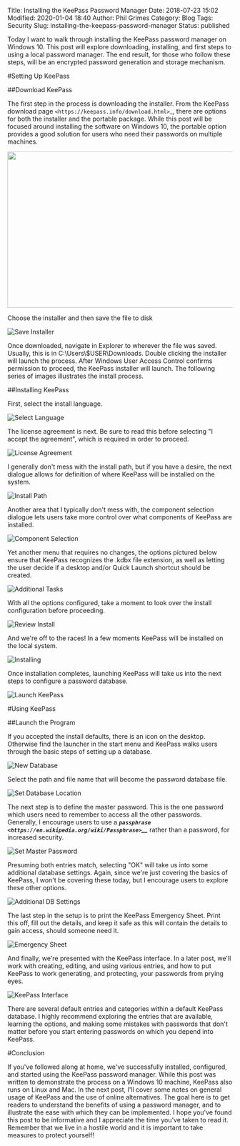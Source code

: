 Title: Installing the KeePass Password Manager
Date: 2018-07-23 15:02
Modified: 2020-01-04 18:40
Author: Phil Grimes
Category: Blog
Tags: Security
Slug: installing-the-keepass-password-manager
Status: published

Today I want to walk through installing the KeePass password manager on Windows 10. This post will explore downloading, installing, and first steps to using a local password manager. The end result, for those who follow these steps, will be an encrypted password generation and storage mechanism.

#Setting Up KeePass

##Download KeePass

The first step in the process is downloading the installer. From the KeePass download page `<https://keepass.info/download.html>`_, there are options for both the installer and the portable package. While this post will be focused around installing the software on Windows 10, the portable option provides a good solution for users who need their passwords on multiple machines.

<img src="../images/installing_keepass/KP1_KeePass_Download_Page.png" width="700" height="350" />

Choose the installer and then save the file to disk

![Save Installer](../images/installing_keepass/KP2_Save_File.png "Save Installer")

Once downloaded, navigate in Explorer to wherever the file was saved. Usually, this is in C:\\Users\\$USER\\Downloads. Double clicking the installer will launch the process. After Windows User Access Control confirms permission to proceed, the KeePass installer will launch. The following series of images illustrates the install process.

##Installing KeePass

First, select the install language.

![Select Language](../images/installing_keepass/KP3_Choose_Language.png "Select Language")

The license agreement is next. Be sure to read this before selecting "I accept the agreement", which is required in order to proceed.

![License Agreement](../images/installing_keepass/KP4_License_Agreement.png "License Agreement")

I generally don't mess with the install path, but if you have a desire, the next dialogue allows for definition of where KeePass will be installed on the system.

![Install Path](../images/installing_keepass/KP5_Choose_Install_Location.png "Install Path")

Another area that I typically don't mess with, the component selection dialogue lets users take more control over what components of KeePass are installed.

![Component Selection](../images/installing_keepass/KP6_Component_Selection.png "Component Selection")

Yet another menu that requires no changes, the options pictured below ensure that KeePass recognizes the .kdbx file extension, as well as letting the user decide if a desktop and/or Quick Launch shortcut should be created.

![Additional Tasks](../images/installing_keepass/KP7_Additional_Tasks.png "Additional Tasks")

With all the options configured, take a moment to look over the install configuration before proceeding.

![Review Install](../images/installing_keepass/KP8_Review_Install.png "Review Install")

And we're off to the races! In a few moments KeePass will be installed on the local system.

![Installing](../images/installing_keepass/KP9_Installing.png "Installing")

Once installation completes, launching KeePass will take us into the next steps to configure a password database.

![Launch KeePass](../images/installing_keepass/KP10_Launch_KeePass.png "Launch KeePass")

#Using KeePass

##Launch the Program

If you accepted the install defaults, there is an icon on the desktop. Otherwise find the launcher in the start menu and KeePass walks users through the basic steps of setting up a database.

![New Database](../images/installing_keepass/KP11_New_Database.png "New Database")

Select the path and file name that will become the password database file.

![Set Database Location](../images/installing_keepass/KP12_Database_Location.png "Set Database Location")

The next step is to define the master password. This is the one password which users need to remember to access all the other passwords. Generally, I encourage users to use a ***`passphrase <https://en.wikipedia.org/wiki/Passphrase>`__*** rather than a password, for increased security.

![Set Master Password](../images/installing_keepass/KP13_Configure_Master_Password.png "Set Master Password")

Presuming both entries match, selecting "OK" will take us into some additional database settings. Again, since we're just covering the basics of KeePass, I won't be covering these today, but I encourage users to explore these other options.

![Additional DB Settings](../images/installing_keepass/KP14_Additional_Database_Settings.png "Additional DB Settings")

The last step in the setup is to print the KeePass Emergency Sheet. Print this off, fill out the details, and keep it safe as this will contain the details to gain access, should someone need it.

![Emergency Sheet](../images/installing_keepass/KP15_Emergency_Sheet.png "Emergency Sheet")

And finally, we're presented with the KeePass interface. In a later post, we'll work with creating, editing, and using various entries, and how to put KeePass to work generating, and protecting, your passwords from prying eyes.

![KeePass Interface](../images/installing_keepass/KP16_KeePass_Interface.png "KeePass Interface")

There are several default entries and categories within a default KeePass database. I highly recommend exploring the entries that are available, learning the options, and making some mistakes with passwords that don't matter before you start entering passwords on which you depend into KeePass.

#Conclusion

If you've followed along at home, we've successfully installed, configured, and started using the KeePass password manager. While this post was written to demonstrate the process on a Windows 10 machine, KeePass also runs on Linux and Mac. In the next post, I'll cover some notes on general usage of KeePass and the use of online alternatives. The goal here is to get readers to understand the benefits of using a password manager, and to illustrate the ease with which they can be implemented. I hope you've found this post to be informative and I appreciate the time you've taken to read it. Remember that we live in a hostile world and it is important to take measures to protect yourself!

